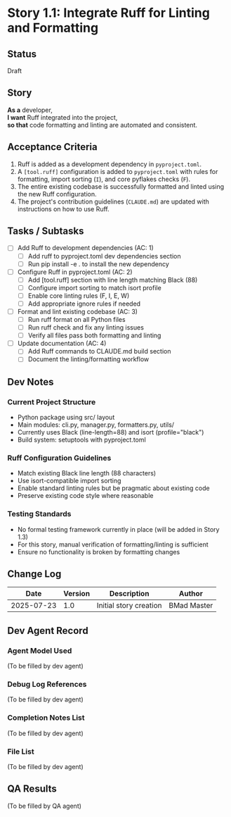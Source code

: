 # Story 1.1: Integrate Ruff for Linting and Formatting

## Status
Draft

## Story
**As a** developer,  
**I want** Ruff integrated into the project,  
**so that** code formatting and linting are automated and consistent.

## Acceptance Criteria
1. Ruff is added as a development dependency in `pyproject.toml`.
2. A `[tool.ruff]` configuration is added to `pyproject.toml` with rules for formatting, import sorting (`I`), and core pyflakes checks (`F`).
3. The entire existing codebase is successfully formatted and linted using the new Ruff configuration.
4. The project's contribution guidelines (`CLAUDE.md`) are updated with instructions on how to use Ruff.

## Tasks / Subtasks
- [ ] Add Ruff to development dependencies (AC: 1)
  - [ ] Add ruff to pyproject.toml dev dependencies section
  - [ ] Run pip install -e . to install the new dependency
- [ ] Configure Ruff in pyproject.toml (AC: 2)
  - [ ] Add [tool.ruff] section with line length matching Black (88)
  - [ ] Configure import sorting to match isort profile
  - [ ] Enable core linting rules (F, I, E, W)
  - [ ] Add appropriate ignore rules if needed
- [ ] Format and lint existing codebase (AC: 3)
  - [ ] Run ruff format on all Python files
  - [ ] Run ruff check and fix any linting issues
  - [ ] Verify all files pass both formatting and linting
- [ ] Update documentation (AC: 4)
  - [ ] Add Ruff commands to CLAUDE.md build section
  - [ ] Document the linting/formatting workflow

## Dev Notes

### Current Project Structure
- Python package using src/ layout
- Main modules: cli.py, manager.py, formatters.py, utils/
- Currently uses Black (line-length=88) and isort (profile="black")
- Build system: setuptools with pyproject.toml

### Ruff Configuration Guidelines
- Match existing Black line length (88 characters)
- Use isort-compatible import sorting
- Enable standard linting rules but be pragmatic about existing code
- Preserve existing code style where reasonable

### Testing Standards
- No formal testing framework currently in place (will be added in Story 1.3)
- For this story, manual verification of formatting/linting is sufficient
- Ensure no functionality is broken by formatting changes

## Change Log
| Date | Version | Description | Author |
|------|---------|-------------|--------|
| 2025-07-23 | 1.0 | Initial story creation | BMad Master |

## Dev Agent Record
### Agent Model Used
(To be filled by dev agent)

### Debug Log References
(To be filled by dev agent)

### Completion Notes List
(To be filled by dev agent)

### File List
(To be filled by dev agent)

## QA Results
(To be filled by QA agent)